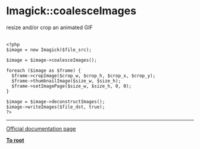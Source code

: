 # Imagick::coalesceImages



resize and/or crop an animated GIF<br><br>

```
<?php
$image = new Imagick($file_src);

$image = $image->coalesceImages();

foreach ($image as $frame) {
  $frame->cropImage($crop_w, $crop_h, $crop_x, $crop_y);
  $frame->thumbnailImage($size_w, $size_h);
  $frame->setImagePage($size_w, $size_h, 0, 0);
}

$image = $image->deconstructImages();
$image->writeImages($file_dst, true);
?>
```
  

---

[Official documentation page](https://www.php.net/manual/en/imagick.coalesceimages.php)

**[To root](/README.md)**